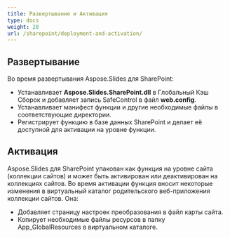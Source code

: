 ```yaml
---
title: Развертывание и Активация
type: docs
weight: 20
url: /sharepoint/deployment-and-activation/
---
```


## **Развертывание**
Во время развертывания Aspose.Slides для SharePoint: 

- Устанавливает **Aspose.Slides.SharePoint.dll** в Глобальный Кэш Сборок и добавляет запись SafeControl в файл **web.config**.
- Устанавливает манифест функции и другие необходимые файлы в соответствующие директории.
- Регистрирует функцию в базе данных SharePoint и делает её доступной для активации на уровне функции.
## **Активация**
Aspose.Slides для SharePoint упакован как функция на уровне сайта (коллекции сайтов) и может быть активирован или деактивирован на коллекциях сайтов. Во время активации функция вносит некоторые изменения в виртуальный каталог родительского веб-приложения коллекции сайтов. Она: 

- Добавляет страницу настроек преобразования в файл карты сайта.
- Копирует необходимые файлы ресурсов в папку App_GlobalResources в виртуальном каталоге.